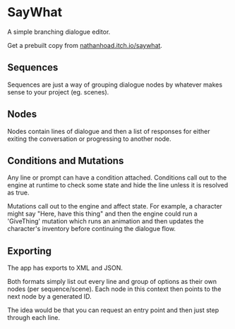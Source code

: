 # SayWhat

A simple branching dialogue editor.

Get a prebuilt copy from [nathanhoad.itch.io/saywhat](https://nathanhoad.itch.io/saywaht).

## Sequences

Sequences are just a way of grouping dialogue nodes by whatever makes sense to your project (eg. scenes).

## Nodes

Nodes contain lines of dialogue and then a list of responses for either exiting the conversation or progressing to another node.

## Conditions and Mutations

Any line or prompt can have a condition attached. Conditions call out to the engine at runtime to check some state and hide the line unless it is resolved as true.

Mutations call out to the engine and affect state. For example, a character might say "Here, have this thing" and then the engine could run a 'GiveThing' mutation which runs an animation and then updates the character's inventory before continuing the dialogue flow.

## Exporting

The app has exports to XML and JSON.

Both formats simply list out every line and group of options as their own nodes (per sequence/scene). Each node in this context then points to the next node by a generated ID.

The idea would be that you can request an entry point and then just step through each line.
